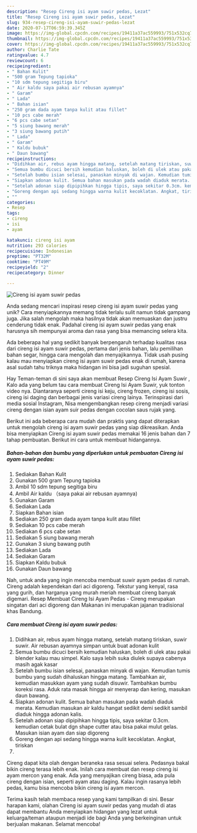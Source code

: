 ```yaml
---
description: "Resep Cireng isi ayam suwir pedas, Lezat"
title: "Resep Cireng isi ayam suwir pedas, Lezat"
slug: 934-resep-cireng-isi-ayam-suwir-pedas-lezat
date: 2020-07-17T06:59:39.345Z
image: https://img-global.cpcdn.com/recipes/19411a37ac559993/751x532cq70/cireng-isi-ayam-suwir-pedas-foto-resep-utama.jpg
thumbnail: https://img-global.cpcdn.com/recipes/19411a37ac559993/751x532cq70/cireng-isi-ayam-suwir-pedas-foto-resep-utama.jpg
cover: https://img-global.cpcdn.com/recipes/19411a37ac559993/751x532cq70/cireng-isi-ayam-suwir-pedas-foto-resep-utama.jpg
author: Charlie Tate
ratingvalue: 4.7
reviewcount: 6
recipeingredient:
- " Bahan Kulit"
- "500 gram Tepung tapioka"
- "10 sdm tepung segitiga biru"
- " Air kaldu saya pakai air rebusan ayamnya"
- " Garam"
- " Lada"
- " Bahan isian"
- "250 gram dada ayam tanpa kulit atau fillet"
- "10 pcs cabe merah"
- "6 pcs cabe setan"
- "5 siung bawang merah"
- "3 siung bawang putih"
- " Lada"
- " Garam"
- " Kaldu bubuk"
- " Daun bawang"
recipeinstructions:
- "Didihkan air, rebus ayam hingga matang, setelah matang tiriskan, suwir suwir. Air rebusan ayamnya simpan untuk buat adonan kulit"
- "Semua bumbu dicuci bersih kemudian haluskan, boleh di ulek atau pakai blender kalau mau simpel. Kalo saya lebih suka diulek supaya cabenya masih agak kasar"
- "Setelah bumbu isian selesai, panaskan minyak di wajan. Kemudian tumis bumbu yang sudah dihaluskan hingga matang. Tambahkan air, kemudian masukkan ayam yang sudah disuwir. Tambahkan bumbu koreksi rasa. Aduk rata masak hingga air menyerap dan kering, masukan daun bawang."
- "Siapkan adonan kulit. Semua bahan masukan pada wadah diaduk merata. Kemudian masukan air kaldu hangat sedikit demi sedikit sambil diaduk hingga adonan kalis."
- "Setelah adonan siap dipipihkan hingga tipis, saya sekitar 0.3cm. kemudian cetak bulat dgn shape cutter atau bisa pakai mulut gelas. Masukan isian ayam dan siap digoreng"
- "Goreng dengan api sedang hingga warna kulit kecoklatan. Angkat, tiriskan"
- ""
categories:
- Resep
tags:
- cireng
- isi
- ayam

katakunci: cireng isi ayam 
nutrition: 293 calories
recipecuisine: Indonesian
preptime: "PT32M"
cooktime: "PT49M"
recipeyield: "2"
recipecategory: Dinner

---
```



![Cireng isi ayam suwir pedas](https://img-global.cpcdn.com/recipes/19411a37ac559993/751x532cq70/cireng-isi-ayam-suwir-pedas-foto-resep-utama.jpg)

Anda sedang mencari inspirasi resep cireng isi ayam suwir pedas yang unik? Cara menyiapkannya memang tidak terlalu sulit namun tidak gampang juga. Jika salah mengolah maka hasilnya tidak akan memuaskan dan justru cenderung tidak enak. Padahal cireng isi ayam suwir pedas yang enak harusnya sih mempunyai aroma dan rasa yang bisa memancing selera kita.

Ada beberapa hal yang sedikit banyak berpengaruh terhadap kualitas rasa dari cireng isi ayam suwir pedas, pertama dari jenis bahan, lalu pemilihan bahan segar, hingga cara mengolah dan menyajikannya. Tidak usah pusing kalau mau menyiapkan cireng isi ayam suwir pedas enak di rumah, karena asal sudah tahu triknya maka hidangan ini bisa jadi suguhan spesial.

Hay Teman-teman di sini saya akan membuat Resep Cireng Isi Ayam Suwir , Kalo ada yang belum tau cara membuat Cireng Isi Ayam Suwir, yuk tonton video nya. Diantaranya seperti cireng isi keju, cireng frozen, cireng isi sosis, cireng isi daging dan berbagai jenis variasi cireng lainya. Terinspirasi dari media sosial Instagram, Nisa mengembangkan resep cireng menjadi variasi cireng dengan isian ayam suir pedas dengan cocolan saus rujak yang.


Berikut ini ada beberapa cara mudah dan praktis yang dapat diterapkan untuk mengolah cireng isi ayam suwir pedas yang siap dikreasikan. Anda bisa menyiapkan Cireng isi ayam suwir pedas memakai 16 jenis bahan dan 7 tahap pembuatan. Berikut ini cara untuk membuat hidangannya.

<!--inarticleads1-->

##### Bahan-bahan dan bumbu yang diperlukan untuk pembuatan Cireng isi ayam suwir pedas:

1. Sediakan  Bahan Kulit
1. Gunakan 500 gram Tepung tapioka
1. Ambil 10 sdm tepung segitiga biru
1. Ambil  Air kaldu （saya pakai air rebusan ayamnya)
1. Gunakan  Garam
1. Sediakan  Lada
1. Siapkan  Bahan isian
1. Sediakan 250 gram dada ayam tanpa kulit atau fillet
1. Sediakan 10 pcs cabe merah
1. Sediakan 6 pcs cabe setan
1. Sediakan 5 siung bawang merah
1. Gunakan 3 siung bawang putih
1. Sediakan  Lada
1. Sediakan  Garam
1. Siapkan  Kaldu bubuk
1. Gunakan  Daun bawang


Nah, untuk anda yang ingin mencoba membuat suwir ayam pedas di rumah. Cireng adalah kependekan dari aci digoreng. Tekstur yang kenyal, rasa yang gurih, dan harganya yang murah meriah membuat cireng banyak digemari. Resep Membuat Cireng Isi Ayam Pedas - Cireng merupakan singatan dari aci digoreng dan Makanan ini merupakan jajanan tradisional khas Bandung. 

<!--inarticleads2-->

##### Cara membuat Cireng isi ayam suwir pedas:

1. Didihkan air, rebus ayam hingga matang, setelah matang tiriskan, suwir suwir. Air rebusan ayamnya simpan untuk buat adonan kulit
1. Semua bumbu dicuci bersih kemudian haluskan, boleh di ulek atau pakai blender kalau mau simpel. Kalo saya lebih suka diulek supaya cabenya masih agak kasar
1. Setelah bumbu isian selesai, panaskan minyak di wajan. Kemudian tumis bumbu yang sudah dihaluskan hingga matang. Tambahkan air, kemudian masukkan ayam yang sudah disuwir. Tambahkan bumbu koreksi rasa. Aduk rata masak hingga air menyerap dan kering, masukan daun bawang.
1. Siapkan adonan kulit. Semua bahan masukan pada wadah diaduk merata. Kemudian masukan air kaldu hangat sedikit demi sedikit sambil diaduk hingga adonan kalis.
1. Setelah adonan siap dipipihkan hingga tipis, saya sekitar 0.3cm. kemudian cetak bulat dgn shape cutter atau bisa pakai mulut gelas. Masukan isian ayam dan siap digoreng
1. Goreng dengan api sedang hingga warna kulit kecoklatan. Angkat, tiriskan
1. 


Cireng dapat kita olah dengan beraneka rasa sesuai selera. Pedasnya bakal bikin cireng terasa lebih enak. Inilah cara membuat dan resep cireng isi ayam mercon yang enak. Ada yang menyajikan cireng biasa, ada pula cireng dengan isian, seperti ayam atau daging. Kalau ingin rasanya lebih pedas, kamu bisa mencoba bikin cireng isi ayam mercon. 

Terima kasih telah membaca resep yang kami tampilkan di sini. Besar harapan kami, olahan Cireng isi ayam suwir pedas yang mudah di atas dapat membantu Anda menyiapkan hidangan yang lezat untuk keluarga/teman ataupun menjadi ide bagi Anda yang berkeinginan untuk berjualan makanan. Selamat mencoba!
